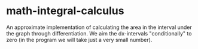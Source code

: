 # math-integral-calculus
An approximate implementation of calculating the area in the interval under the graph through differentiation. We aim the dx-intervals "conditionally" to zero (in the program we will take just a very small number).

